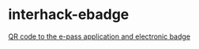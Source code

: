 # interhack-ebadge
[QR code to the e-pass application and electronic badge](https://webgate.ec.europa.eu/fpfis/wikis/pages/viewpage.action?spaceKey=InterHack&title=QR+code+to+the+e-pass+application+and+electronic+badge)
